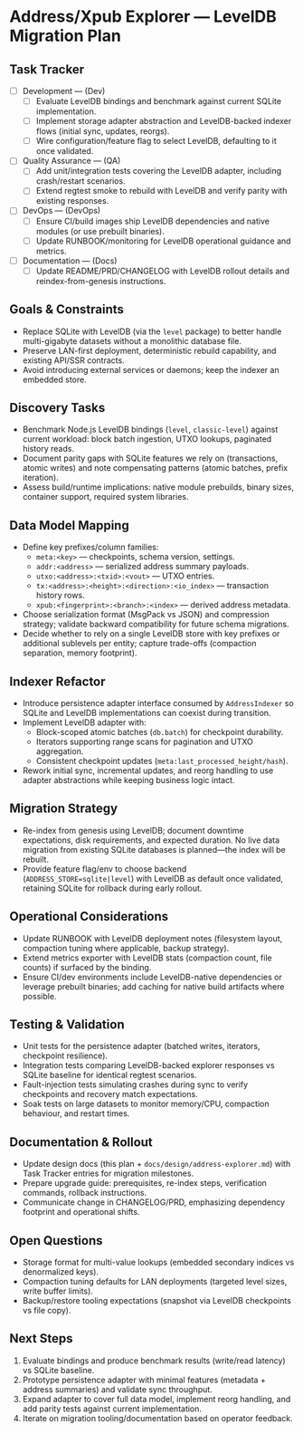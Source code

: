 # Address/Xpub Explorer — LevelDB Migration Plan

## Task Tracker
- [ ] Development — (Dev)
  - [ ] Evaluate LevelDB bindings and benchmark against current SQLite implementation.
  - [ ] Implement storage adapter abstraction and LevelDB-backed indexer flows (initial sync, updates, reorgs).
  - [ ] Wire configuration/feature flag to select LevelDB, defaulting to it once validated.
- [ ] Quality Assurance — (QA)
  - [ ] Add unit/integration tests covering the LevelDB adapter, including crash/restart scenarios.
  - [ ] Extend regtest smoke to rebuild with LevelDB and verify parity with existing responses.
- [ ] DevOps — (DevOps)
  - [ ] Ensure CI/build images ship LevelDB dependencies and native modules (or use prebuilt binaries).
  - [ ] Update RUNBOOK/monitoring for LevelDB operational guidance and metrics.
- [ ] Documentation — (Docs)
  - [ ] Update README/PRD/CHANGELOG with LevelDB rollout details and reindex-from-genesis instructions.

## Goals & Constraints
- Replace SQLite with LevelDB (via the `level` package) to better handle multi-gigabyte datasets without a monolithic database file.
- Preserve LAN-first deployment, deterministic rebuild capability, and existing API/SSR contracts.
- Avoid introducing external services or daemons; keep the indexer an embedded store.

## Discovery Tasks
- Benchmark Node.js LevelDB bindings (`level`, `classic-level`) against current workload: block batch ingestion, UTXO lookups, paginated history reads.
- Document parity gaps with SQLite features we rely on (transactions, atomic writes) and note compensating patterns (atomic batches, prefix iteration).
- Assess build/runtime implications: native module prebuilds, binary sizes, container support, required system libraries.

## Data Model Mapping
- Define key prefixes/column families:
  - `meta:<key>` — checkpoints, schema version, settings.
  - `addr:<address>` — serialized address summary payloads.
  - `utxo:<address>:<txid>:<vout>` — UTXO entries.
  - `tx:<address>:<height>:<direction>:<io_index>` — transaction history rows.
  - `xpub:<fingerprint>:<branch>:<index>` — derived address metadata.
- Choose serialization format (MsgPack vs JSON) and compression strategy; validate backward compatibility for future schema migrations.
- Decide whether to rely on a single LevelDB store with key prefixes or additional sublevels per entity; capture trade-offs (compaction separation, memory footprint).

## Indexer Refactor
- Introduce persistence adapter interface consumed by `AddressIndexer` so SQLite and LevelDB implementations can coexist during transition.
- Implement LevelDB adapter with:
  - Block-scoped atomic batches (`db.batch`) for checkpoint durability.
  - Iterators supporting range scans for pagination and UTXO aggregation.
  - Consistent checkpoint updates (`meta:last_processed_height/hash`).
- Rework initial sync, incremental updates, and reorg handling to use adapter abstractions while keeping business logic intact.

## Migration Strategy
- Re-index from genesis using LevelDB; document downtime expectations, disk requirements, and expected duration. No live data migration from existing SQLite databases is planned—the index will be rebuilt.
- Provide feature flag/env to choose backend (`ADDRESS_STORE=sqlite|level`) with LevelDB as default once validated, retaining SQLite for rollback during early rollout.

## Operational Considerations
- Update RUNBOOK with LevelDB deployment notes (filesystem layout, compaction tuning where applicable, backup strategy).
- Extend metrics exporter with LevelDB stats (compaction count, file counts) if surfaced by the binding.
- Ensure CI/dev environments include LevelDB-native dependencies or leverage prebuilt binaries; add caching for native build artifacts where possible.

## Testing & Validation
- Unit tests for the persistence adapter (batched writes, iterators, checkpoint resilience).
- Integration tests comparing LevelDB-backed explorer responses vs SQLite baseline for identical regtest scenarios.
- Fault-injection tests simulating crashes during sync to verify checkpoints and recovery match expectations.
- Soak tests on large datasets to monitor memory/CPU, compaction behaviour, and restart times.

## Documentation & Rollout
- Update design docs (this plan + `docs/design/address-explorer.md`) with Task Tracker entries for migration milestones.
- Prepare upgrade guide: prerequisites, re-index steps, verification commands, rollback instructions.
- Communicate change in CHANGELOG/PRD, emphasizing dependency footprint and operational shifts.

## Open Questions
- Storage format for multi-value lookups (embedded secondary indices vs denormalized keys).
- Compaction tuning defaults for LAN deployments (targeted level sizes, write buffer limits).
- Backup/restore tooling expectations (snapshot via LevelDB checkpoints vs file copy).

## Next Steps
1. Evaluate bindings and produce benchmark results (write/read latency) vs SQLite baseline.
2. Prototype persistence adapter with minimal features (metadata + address summaries) and validate sync throughput.
3. Expand adapter to cover full data model, implement reorg handling, and add parity tests against current implementation.
4. Iterate on migration tooling/documentation based on operator feedback.
